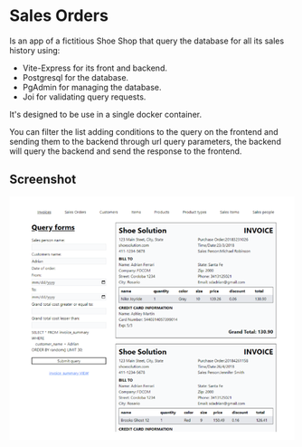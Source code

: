 # Sales Orders

Is an app of a fictitious Shoe Shop that query the database for all its sales history using:

- Vite-Express for its front and backend.
- Postgresql for the database.
- PgAdmin for managing the database.
- Joi for validating query requests.

It's designed to be use in a single docker container.

You can filter the list adding conditions to the query on the frontend and sending them to the backend through url query parameters, the backend will query the backend and send the response to the frontend.

## Screenshot

<div>
    <img src="./public/screenshot1.png" /> 
</div>
